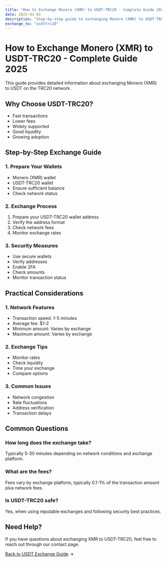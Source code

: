 ```yaml
---
title: "How to Exchange Monero (XMR) to USDT-TRC20 - Complete Guide 2025"
date: 2025-01-01
description: "Step-by-step guide to exchanging Monero (XMR) to USDT-TRC20. Learn about the TRC20 network, exchange process, and security measures."
exchange_to: "usdttrc20"
---
```


# How to Exchange Monero (XMR) to USDT-TRC20 - Complete Guide 2025

This guide provides detailed information about exchanging Monero (XMR) to USDT on the TRC20 network.

## Why Choose USDT-TRC20?

-   Fast transactions
-   Lower fees
-   Widely supported
-   Good liquidity
-   Growing adoption

## Step-by-Step Exchange Guide

### 1. Prepare Your Wallets

-   Monero (XMR) wallet
-   USDT-TRC20 wallet
-   Ensure sufficient balance
-   Check network status

### 2. Exchange Process

1. Prepare your USDT-TRC20 wallet address
2. Verify the address format
3. Check network fees
4. Monitor exchange rates

### 3. Security Measures

-   Use secure wallets
-   Verify addresses
-   Enable 2FA
-   Check amounts
-   Monitor transaction status

## Practical Considerations

### 1. Network Features

-   Transaction speed: 1-5 minutes
-   Average fee: $1-2
-   Minimum amount: Varies by exchange
-   Maximum amount: Varies by exchange

### 2. Exchange Tips

-   Monitor rates
-   Check liquidity
-   Time your exchange
-   Compare options

### 3. Common Issues

-   Network congestion
-   Rate fluctuations
-   Address verification
-   Transaction delays

## Common Questions

### How long does the exchange take?

Typically 5-30 minutes depending on network conditions and exchange platform.

### What are the fees?

Fees vary by exchange platform, typically 0.1-1% of the transaction amount plus network fees.

### Is USDT-TRC20 safe?

Yes, when using reputable exchanges and following security best practices.

## Need Help?

If you have questions about exchanging XMR to USDT-TRC20, feel free to reach out through our contact page.

[Back to USDT Exchange Guide](/exchanges/xmr-to-usdt/) →
